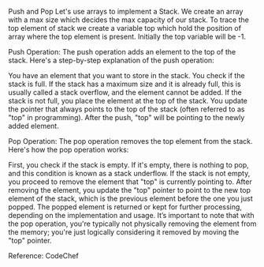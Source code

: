 Push and Pop
Let's use arrays to implement a Stack. We create an array with a max size which decides the max capacity of our stack. To trace the top element of stack we create a variable top which hold the position of array where the top element is present. Initially the top variable will be -1.

Push Operation:
The push operation adds an element to the top of the stack. Here's a step-by-step explanation of the push operation:

You have an element that you want to store in the stack.
You check if the stack is full. If the stack has a maximum size and it is already full, this is usually called a stack overflow, and the element cannot be added.
If the stack is not full, you place the element at the top of the stack.
You update the pointer that always points to the top of the stack (often referred to as "top" in programming). After the push, "top" will be pointing to the newly added element.

Pop Operation:
The pop operation removes the top element from the stack. Here's how the pop operation works:

First, you check if the stack is empty. If it's empty, there is nothing to pop, and this condition is known as a stack underflow.
If the stack is not empty, you proceed to remove the element that "top" is currently pointing to.
After removing the element, you update the "top" pointer to point to the new top element of the stack, which is the previous element before the one you just popped.
The popped element is returned or kept for further processing, depending on the implementation and usage.
It’s important to note that with the pop operation, you're typically not physically removing the element from the memory; you're just logically considering it removed by moving the "top" pointer.

Reference: CodeChef
